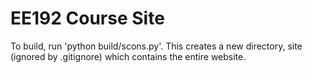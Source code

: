 # EE192 Course Site
To build, run 'python build/scons.py'. This creates a new directory, site (ignored by .gitignore) which contains the entire website.
